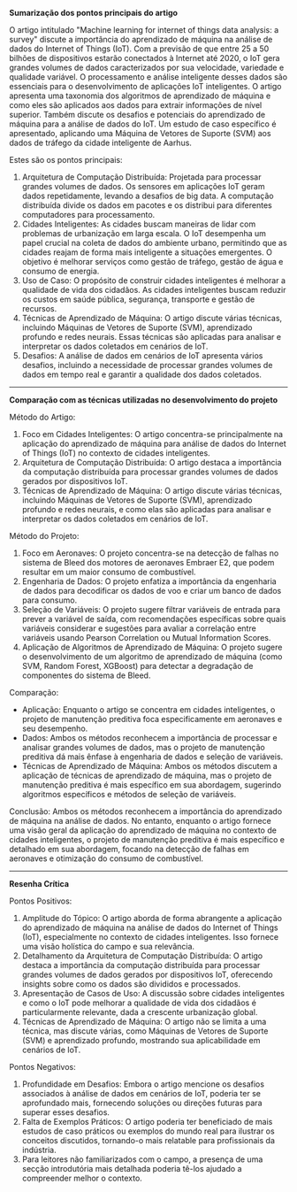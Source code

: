 
**Sumarização dos pontos principais do artigo**

O artigo intitulado "Machine learning for internet of things data analysis: a survey" discute a importância do aprendizado de máquina na análise de dados do Internet of Things (IoT). Com a previsão de que entre 25 a 50 bilhões de dispositivos estarão conectados à Internet até 2020, o IoT gera grandes volumes de dados caracterizados por sua velocidade, variedade e qualidade variável. O processamento e análise inteligente desses dados são essenciais para o desenvolvimento de aplicações IoT inteligentes. O artigo apresenta uma taxonomia dos algoritmos de aprendizado de máquina e como eles são aplicados aos dados para extrair informações de nível superior. Também discute os desafios e potenciais do aprendizado de máquina para a análise de dados do IoT. Um estudo de caso específico é apresentado, aplicando uma Máquina de Vetores de Suporte (SVM) aos dados de tráfego da cidade inteligente de Aarhus.

Estes são os pontos principais:
1. Arquitetura de Computação Distribuída: Projetada para processar grandes volumes de dados. Os sensores em aplicações IoT geram dados repetidamente, levando a desafios de big data. A computação distribuída divide os dados em pacotes e os distribui para diferentes computadores para processamento.
2. Cidades Inteligentes: As cidades buscam maneiras de lidar com problemas de urbanização em larga escala. O IoT desempenha um papel crucial na coleta de dados do ambiente urbano, permitindo que as cidades reajam de forma mais inteligente a situações emergentes. O objetivo é melhorar serviços como gestão de tráfego, gestão de água e consumo de energia.
3. Uso de Caso: O propósito de construir cidades inteligentes é melhorar a qualidade de vida dos cidadãos. As cidades inteligentes buscam reduzir os custos em saúde pública, segurança, transporte e gestão de recursos.
4. Técnicas de Aprendizado de Máquina: O artigo discute várias técnicas, incluindo Máquinas de Vetores de Suporte (SVM), aprendizado profundo e redes neurais. Essas técnicas são aplicadas para analisar e interpretar os dados coletados em cenários de IoT.
5. Desafios: A análise de dados em cenários de IoT apresenta vários desafios, incluindo a necessidade de processar grandes volumes de dados em tempo real e garantir a qualidade dos dados coletados.

---------

**Comparação com as técnicas utilizadas no desenvolvimento do projeto**

Método do Artigo:
1. Foco em Cidades Inteligentes: O artigo concentra-se principalmente na aplicação do aprendizado de máquina para análise de dados do Internet of Things (IoT) no contexto de cidades inteligentes.
2. Arquitetura de Computação Distribuída: O artigo destaca a importância da computação distribuída para processar grandes volumes de dados gerados por dispositivos IoT.
3. Técnicas de Aprendizado de Máquina: O artigo discute várias técnicas, incluindo Máquinas de Vetores de Suporte (SVM), aprendizado profundo e redes neurais, e como elas são aplicadas para analisar e interpretar os dados coletados em cenários de IoT.

Método do Projeto:
1. Foco em Aeronaves: O projeto concentra-se na detecção de falhas no sistema de Bleed dos motores de aeronaves Embraer E2, que podem resultar em um maior consumo de combustível.
2. Engenharia de Dados: O projeto enfatiza a importância da engenharia de dados para decodificar os dados de voo e criar um banco de dados para consumo.
3. Seleção de Variáveis: O projeto sugere filtrar variáveis de entrada para prever a variável de saída, com recomendações específicas sobre quais variáveis considerar e sugestões para avaliar a correlação entre variáveis usando Pearson Correlation ou Mutual Information Scores.
4. Aplicação de Algoritmos de Aprendizado de Máquina: O projeto sugere o desenvolvimento de um algoritmo de aprendizado de máquina (como SVM, Random Forest, XGBoost) para detectar a degradação de componentes do sistema de Bleed.

Comparação:
- Aplicação: Enquanto o artigo se concentra em cidades inteligentes, o projeto de manutenção preditiva foca especificamente em aeronaves e seu desempenho.
- Dados: Ambos os métodos reconhecem a importância de processar e analisar grandes volumes de dados, mas o projeto de manutenção preditiva dá mais ênfase à engenharia de dados e seleção de variáveis.
- Técnicas de Aprendizado de Máquina: Ambos os métodos discutem a aplicação de técnicas de aprendizado de máquina, mas o projeto de manutenção preditiva é mais específico em sua abordagem, sugerindo algoritmos específicos e métodos de seleção de variáveis.

Conclusão:
Ambos os métodos reconhecem a importância do aprendizado de máquina na análise de dados. No entanto, enquanto o artigo fornece uma visão geral da aplicação do aprendizado de máquina no contexto de cidades inteligentes, o projeto de manutenção preditiva é mais específico e detalhado em sua abordagem, focando na detecção de falhas em aeronaves e otimização do consumo de combustível.

---------

**Resenha Crítica**

Pontos Positivos:
1. Amplitude do Tópico: O artigo aborda de forma abrangente a aplicação do aprendizado de máquina na análise de dados do Internet of Things (IoT), especialmente no contexto de cidades inteligentes. Isso fornece uma visão holística do campo e sua relevância.
2. Detalhamento da Arquitetura de Computação Distribuída: O artigo destaca a importância da computação distribuída para processar grandes volumes de dados gerados por dispositivos IoT, oferecendo insights sobre como os dados são divididos e processados.
3. Apresentação de Casos de Uso: A discussão sobre cidades inteligentes e como o IoT pode melhorar a qualidade de vida dos cidadãos é particularmente relevante, dada a crescente urbanização global.
4. Técnicas de Aprendizado de Máquina: O artigo não se limita a uma técnica, mas discute várias, como Máquinas de Vetores de Suporte (SVM) e aprendizado profundo, mostrando sua aplicabilidade em cenários de IoT.

Pontos Negativos:
1. Profundidade em Desafios: Embora o artigo mencione os desafios associados à análise de dados em cenários de IoT, poderia ter se aprofundado mais, fornecendo soluções ou direções futuras para superar esses desafios.
2. Falta de Exemplos Práticos: O artigo poderia ter beneficiado de mais estudos de caso práticos ou exemplos do mundo real para ilustrar os conceitos discutidos, tornando-o mais relatable para profissionais da indústria.
3. Para leitores não familiarizados com o campo, a presença de uma secção introdutória mais detalhada poderia tê-los ajudado a compreender melhor o contexto.
